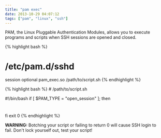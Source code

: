 ```yaml
---
title: "pam exec"
date: 2013-10-29 04:07:12
tags: ["pam", "linux", "ssh"]
---
```


<p>
PAM, the Linux Pluggable Authentication Modules, allows you to execute programs and scripts when SSH sessions are opened and closed.


{% highlight bash %}
# /etc/pam.d/sshd
session optional        pam_exec.so     /path/to/script.sh
{% endhighlight %}
</p>

<p>
{% highlight bash %}
# /path/to/script.sh

#!/bin/bash
if [ $PAM_TYPE = "open_session" ]; then
  # 
fi
exit 0
{% endhighlight %}
</p>

<p>
<b>WARNING:</b> Botching your script or failing to return 0 will cause SSH login to fail. Don't lock yourself out, test your script!
</p>

